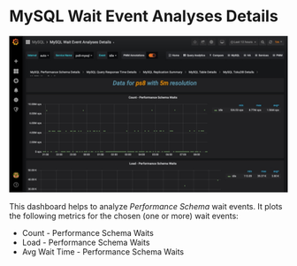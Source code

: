 # MySQL Wait Event Analyses Details

![!image](../../_images/PMM_MySQL_Wait_Event_Analyses_Details.jpg)

This dashboard helps to analyze *Performance Schema* wait events. It plots the following metrics for the chosen (one or more) wait events:

- Count - Performance Schema Waits
- Load - Performance Schema Waits
- Avg Wait Time - Performance Schema Waits
